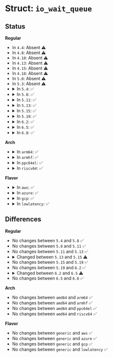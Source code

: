 # Struct: <code>io_wait_queue</code>

## Status
<b>Regular</b>
<ul>
<li>
In <code>4.4</code>: Absent ⚠️
</li>
<li>
In <code>4.8</code>: Absent ⚠️
</li>
<li>
In <code>4.10</code>: Absent ⚠️
</li>
<li>
In <code>4.13</code>: Absent ⚠️
</li>
<li>
In <code>4.15</code>: Absent ⚠️
</li>
<li>
In <code>4.18</code>: Absent ⚠️
</li>
<li>
In <code>5.0</code>: Absent ⚠️
</li>
<li>
In <code>5.3</code>: Absent ⚠️
</li>
<li>
<details>
<summary>In <code>5.4</code>: ✅</summary>

```c
struct io_wait_queue {
    struct wait_queue_entry wq;
    struct io_ring_ctx *ctx;
    unsigned int to_wait;
    unsigned int nr_timeouts;
};
```
</details>
</li>
<li>
<details>
<summary>In <code>5.8</code>: ✅</summary>

```c
struct io_wait_queue {
    struct wait_queue_entry wq;
    struct io_ring_ctx *ctx;
    unsigned int to_wait;
    unsigned int nr_timeouts;
};
```
</details>
</li>
<li>
<details>
<summary>In <code>5.11</code>: ✅</summary>

```c
struct io_wait_queue {
    struct wait_queue_entry wq;
    struct io_ring_ctx *ctx;
    unsigned int to_wait;
    unsigned int nr_timeouts;
};
```
</details>
</li>
<li>
<details>
<summary>In <code>5.13</code>: ✅</summary>

```c
struct io_wait_queue {
    struct wait_queue_entry wq;
    struct io_ring_ctx *ctx;
    unsigned int to_wait;
    unsigned int nr_timeouts;
};
```
</details>
</li>
<li>
<details>
<summary>In <code>5.15</code>: ✅</summary>

```c
struct io_wait_queue {
    struct wait_queue_entry wq;
    struct io_ring_ctx *ctx;
    unsigned int cq_tail;
    unsigned int nr_timeouts;
};
```
</details>
</li>
<li>
<details>
<summary>In <code>5.19</code>: ✅</summary>

```c
struct io_wait_queue {
    struct wait_queue_entry wq;
    struct io_ring_ctx *ctx;
    unsigned int cq_tail;
    unsigned int nr_timeouts;
};
```
</details>
</li>
<li>
<details>
<summary>In <code>6.2</code>: ✅</summary>

```c
struct io_wait_queue {
    struct wait_queue_entry wq;
    struct io_ring_ctx *ctx;
    unsigned int cq_tail;
    unsigned int nr_timeouts;
};
```
</details>
</li>
<li>
<details>
<summary>In <code>6.5</code>: ✅</summary>

```c
struct io_wait_queue {
    struct wait_queue_entry wq;
    struct io_ring_ctx *ctx;
    unsigned int cq_tail;
    unsigned int nr_timeouts;
    ktime_t timeout;
};
```
</details>
</li>
<li>
<details>
<summary>In <code>6.8</code>: ✅</summary>

```c
struct io_wait_queue {
    struct wait_queue_entry wq;
    struct io_ring_ctx *ctx;
    unsigned int cq_tail;
    unsigned int nr_timeouts;
    ktime_t timeout;
};
```
</details>
</li>
</ul>
<b>Arch</b>
<ul>
<li>
<details>
<summary>In <code>arm64</code>: ✅</summary>

```c
struct io_wait_queue {
    struct wait_queue_entry wq;
    struct io_ring_ctx *ctx;
    unsigned int to_wait;
    unsigned int nr_timeouts;
};
```
</details>
</li>
<li>
<details>
<summary>In <code>armhf</code>: ✅</summary>

```c
struct io_wait_queue {
    struct wait_queue_entry wq;
    struct io_ring_ctx *ctx;
    unsigned int to_wait;
    unsigned int nr_timeouts;
};
```
</details>
</li>
<li>
<details>
<summary>In <code>ppc64el</code>: ✅</summary>

```c
struct io_wait_queue {
    struct wait_queue_entry wq;
    struct io_ring_ctx *ctx;
    unsigned int to_wait;
    unsigned int nr_timeouts;
};
```
</details>
</li>
<li>
<details>
<summary>In <code>riscv64</code>: ✅</summary>

```c
struct io_wait_queue {
    struct wait_queue_entry wq;
    struct io_ring_ctx *ctx;
    unsigned int to_wait;
    unsigned int nr_timeouts;
};
```
</details>
</li>
</ul>
<b>Flavor</b>
<ul>
<li>
<details>
<summary>In <code>aws</code>: ✅</summary>

```c
struct io_wait_queue {
    struct wait_queue_entry wq;
    struct io_ring_ctx *ctx;
    unsigned int to_wait;
    unsigned int nr_timeouts;
};
```
</details>
</li>
<li>
<details>
<summary>In <code>azure</code>: ✅</summary>

```c
struct io_wait_queue {
    struct wait_queue_entry wq;
    struct io_ring_ctx *ctx;
    unsigned int to_wait;
    unsigned int nr_timeouts;
};
```
</details>
</li>
<li>
<details>
<summary>In <code>gcp</code>: ✅</summary>

```c
struct io_wait_queue {
    struct wait_queue_entry wq;
    struct io_ring_ctx *ctx;
    unsigned int to_wait;
    unsigned int nr_timeouts;
};
```
</details>
</li>
<li>
<details>
<summary>In <code>lowlatency</code>: ✅</summary>

```c
struct io_wait_queue {
    struct wait_queue_entry wq;
    struct io_ring_ctx *ctx;
    unsigned int to_wait;
    unsigned int nr_timeouts;
};
```
</details>
</li>
</ul>

## Differences
<b>Regular</b>
<ul>
<li>
No changes between <code>5.4</code> and <code>5.8</code> ✅
</li>
<li>
No changes between <code>5.8</code> and <code>5.11</code> ✅
</li>
<li>
No changes between <code>5.11</code> and <code>5.13</code> ✅
</li>
<li>
<details>
<summary>Changed between <code>5.13</code> and <code>5.15</code> ⚠️</summary>
<ul>
<li>
<b>Field added. </b>
<code>unsigned int cq_tail</code>
</li>
<li>
<b>Field removed. </b>
<code>unsigned int to_wait</code>
</li>
</ul>
</details>
</li>
<li>
No changes between <code>5.15</code> and <code>5.19</code> ✅
</li>
<li>
No changes between <code>5.19</code> and <code>6.2</code> ✅
</li>
<li>
<details>
<summary>Changed between <code>6.2</code> and <code>6.5</code> ⚠️</summary>
<ul>
<li>
<b>Field added. </b>
<code>ktime_t timeout</code>
</li>
</ul>
</details>
</li>
<li>
No changes between <code>6.5</code> and <code>6.8</code> ✅
</li>
</ul>
<b>Arch</b>
<ul>
<li>
No changes between <code>amd64</code> and <code>arm64</code> ✅
</li>
<li>
No changes between <code>amd64</code> and <code>armhf</code> ✅
</li>
<li>
No changes between <code>amd64</code> and <code>ppc64el</code> ✅
</li>
<li>
No changes between <code>amd64</code> and <code>riscv64</code> ✅
</li>
</ul>
<b>Flavor</b>
<ul>
<li>
No changes between <code>generic</code> and <code>aws</code> ✅
</li>
<li>
No changes between <code>generic</code> and <code>azure</code> ✅
</li>
<li>
No changes between <code>generic</code> and <code>gcp</code> ✅
</li>
<li>
No changes between <code>generic</code> and <code>lowlatency</code> ✅
</li>
</ul>
